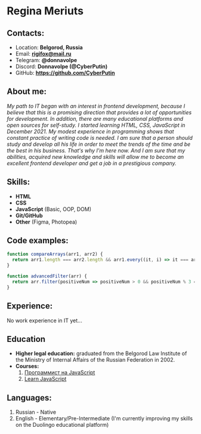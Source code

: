 # **Regina Meriuts**

## Contacts:
* Location: **Belgorod, Russia**
* Email: **rigifox@mail.ru**
* Telegram: **@donnavolpe**
* Discord: **Donnavolpe (@CyberPutin)**
* GitHub: **https://github.com/CyberPutin**

## About me:
*My path to IT began with an interest in frontend development, because I believe that this is a promising direction that provides a lot of opportunities for development. In addition, there are many educational platforms and open sources for self-study. I started learning HTML, CSS, JavaScript in December 2021. My modest experience in programming shows that constant practice of writing code is needed. I am sure that a person should study and develop all his life in order to meet the trends of the time and be the best in his business. That's why I'm here now. And I am sure that my abilities, acquired new knowledge and skills will allow me to become an excellent frontend developer and get a job in a prestigious company.*

## Skills:
* **HTML** 
* **CSS** 
* **JavaScript** (Basic, OOP, DOM)
* **Git/GitHub**
* **Other** (Figma, Photopea)

## Code examples:
```javascript
function compareArrays(arr1, arr2) {
  return arr1.length === arr2.length && arr1.every((it, i) => it === arr2[i]);
}

function advancedFilter(arr) {
  return arr.filter(positiveNum => positiveNum > 0 && positiveNum % 3 === 0).map((item) => item * 10);
}
```

## Experience:
No work experience in IT yet...

## Education
* **Higher legal education:** graduated from the Belgorod Law Institute of the Ministry of Internal Affairs of the Russian Federation in 2002.
* **Courses:** 
  1. [Программист на JavaScript](https://netology.ru/development/)
  1. [Learn JavaScript](https://learn.javascript.ru/)

## Languages:
1. Russian - Native
1. English - Elementary/Pre-Intermediate (I'm currently improving my skills on the Duolingo educational platform)